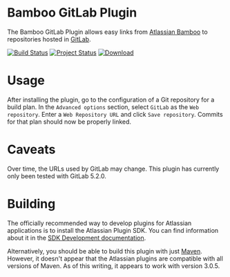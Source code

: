 # Bamboo GitLab Plugin

The Bamboo GitLab Plugin allows easy links from [Atlassian Bamboo](https://www.atlassian.com/software/bamboo) to repositories hosted in [GitLab](http://gitlab.org/).

[![Build Status](https://travis-ci.org/commercehub-oss/bamboo-gitlab-plugin.svg?branch=master)](https://travis-ci.org/commercehub-oss/bamboo-gitlab-plugin)
[![Project Status](http://stillmaintained.com/commercehub-oss/bamboo-gitlab-plugin.png)](http://stillmaintained.com/commercehub-oss/bamboo-gitlab-plugin)
[![Download](https://api.bintray.com/packages/commercehub-oss/main/bamboo-gitlab-plugin/images/download.png)](https://bintray.com/commercehub-oss/main/bamboo-gitlab-plugin/_latestVersion)

# Usage

After installing the plugin, go to the configuration of a Git repository for a build plan.  In the `Advanced options` section, select `GitLab` as the `Web repository`.  Enter a `Web Repository URL` and click `Save repository`.  Commits for that plan should now be properly linked.

# Caveats

Over time, the URLs used by GitLab may change.  This plugin has currently only been tested with GitLab 5.2.0.

# Building

The officially recommended way to develop plugins for Atlassian applications is to install the Atlassian Plugin SDK.  You can find information about it in the [SDK Development documentation](https://developer.atlassian.com/display/DOCS/Getting+Started).

Alternatively, you should be able to build this plugin with just [Maven](http://maven.apache.org/).  However, it doesn't appear that the Atlassian plugins are compatible with all versions of Maven.  As of this writing, it appears to work with version 3.0.5.
